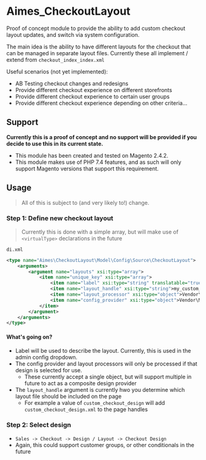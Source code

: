 # Aimes_CheckoutLayout

Proof of concept module to provide the ability to add custom checkout layout updates, and switch via system configuration.

The main idea is the ability to have different layouts for the checkout that can be managed in separate layout files. Currently these all implement / extend from `checkout_index_index.xml`

Useful scenarios (not yet implemented):

* AB Testing checkout changes and redesigns
* Provide different checkout experience on different storefronts
* Provide different checkout experience to certain user groups
* Provide different checkout experience depending on other criteria...

## Support

**Currently this is a proof of concept and no support will be provided if you decide to use this in its current state.**

* This module has been created and tested on Magento 2.4.2.
* This module makes use of PHP 7.4 features, and as such will only support Magento versions that support this requirement.

## Usage

> All of this is subject to (and very likely to!) change.

### Step 1: Define new checkout layout
> Currently this is done with a simple array, but will make use of `<virtualType>` declarations in the future

`di.xml`
```xml
<type name="Aimes\CheckoutLayout\Model\Config\Source\CheckoutLayout">
    <arguments>
        <argument name="layouts" xsi:type="array">
            <item name="unique_key" xsi:type="array">
                <item name="label" xsi:type="string" translatable="true">My New Custom Checkout Layout</item>
                <item name="layout_handle" xsi:type="string">my_custom_layout_handle</item>
                <item name="layout_processor" xsi:type="object">Vendor\Module\Model\Checkout\Layout\CustomLayout\LayoutProcessor</item>
                <item name="config_provider" xsi:type="object">Vendor\Module\Model\Checkout\Config\CustomLayout\ConfigProvider</item>
            </item>
        </argument>
    </arguments>
</type>
```

#### What's going on?
* Label will be used to describe the layout. Currently, this is used in the admin config dropdown.
* The config provider and layout processors will only be processed if that design is selected for use.
    * These currently accept a single object, but will support multiple in future to act as a composite design provider
* The `layout_handle` argument is currently hwo you determine which layout file should be included on the page
    * For example a value of `custom_checkout_design` will add `custom_checkout_design.xml` to the page handles
    
### Step 2: Select design
* `Sales -> Checkout -> Design / Layout -> Checkout Design`
* Again, this could support customer groups, or other conditionals in the future
